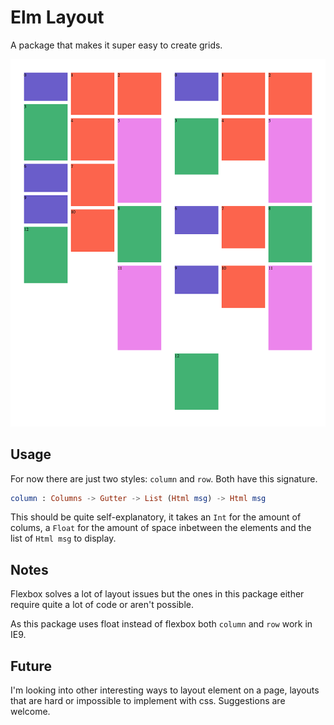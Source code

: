 #  Elm Layout
A package that makes it super easy to create grids.

<img style="max-width=100%;" src="./preview.png">

## Usage
For now there are just two styles: `column` and `row`. Both have this signature.
```elm 
column : Columns -> Gutter -> List (Html msg) -> Html msg
```
This should be quite self-explanatory, it takes an `Int` for the amount of colums, a `Float` for the amount of space inbetween the elements and the list of `Html msg` to display.  

## Notes
Flexbox solves a lot of layout issues but the ones in this package either require quite a lot of code or aren't possible.

As this package uses float instead of flexbox both `column` and `row` work in IE9.

## Future 
I'm looking into other interesting ways to layout element on a page, layouts that are hard or impossible to implement with css. Suggestions are welcome.